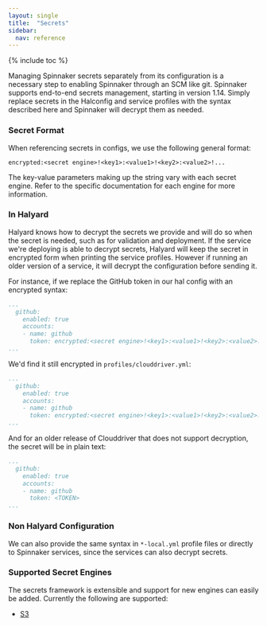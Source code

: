 ```yaml
---
layout: single
title:  "Secrets"
sidebar:
  nav: reference
---
```


{% include toc %}

Managing Spinnaker secrets separately from its configuration is a necessary step to enabling Spinnaker through an SCM like git. Spinnaker supports end-to-end secrets management, starting in version 1.14. Simply replace secrets in the Halconfig and service profiles with the syntax described here and Spinnaker will decrypt them as needed. 


### Secret Format
When referencing secrets in configs, we use the following general format:

```
encrypted:<secret engine>!<key1>:<value1>!<key2>:<value2>!...
```
The key-value parameters making up the string vary with each secret engine. Refer to the specific documentation for each engine for more information.

### In Halyard
Halyard knows how to decrypt the secrets we provide and will do so when the secret is needed, such as for validation and deployment. If the service we're deploying is able to decrypt secrets, Halyard will keep the secret in encrypted form when printing the service profiles. However if running an older version of a service, it will decrypt the configuration before sending it. 

For instance, if we replace the GitHub token in our hal config with an encrypted syntax:
```yaml
...
  github:
    enabled: true
    accounts:
    - name: github
      token: encrypted:<secret engine>!<key1>:<value1>!<key2>:<value2>!...
...
```

We'd find it still encrypted in `profiles/clouddriver.yml`:
```yaml
...
  github:
    enabled: true
    accounts:
    - name: github
      token: encrypted:<secret engine>!<key1>:<value1>!<key2>:<value2>!...
...
```

And for an older release of Clouddriver that does not support decryption, the secret will be in plain text:
```yaml
...
  github:
    enabled: true
    accounts:
    - name: github
      token: <TOKEN>
...
```

### Non Halyard Configuration
We can also provide the same syntax in `*-local.yml` profile files or directly to Spinnaker services, since the services can also decrypt secrets.

### Supported Secret Engines
The secrets framework is extensible and support for new engines can easily be added. Currently the following are supported:

* [S3](/reference/halyard/secrets/s3-secrets/)

